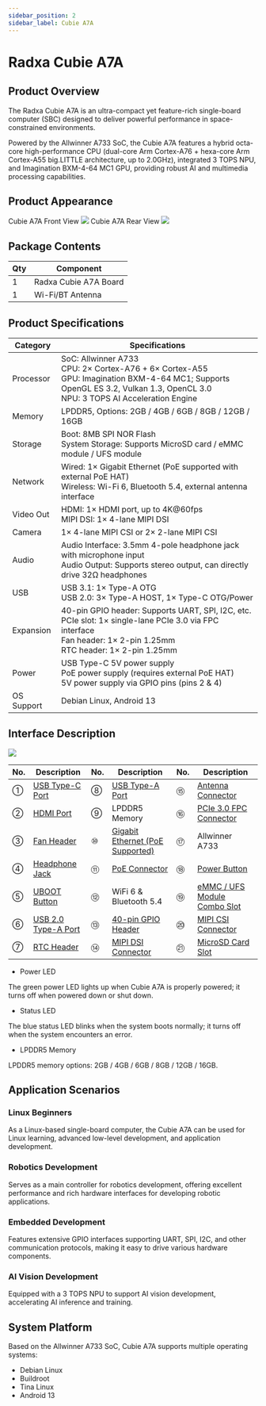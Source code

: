 ```yaml
---
sidebar_position: 2
sidebar_label: Cubie A7A
---
```


# Radxa Cubie A7A

## Product Overview

The Radxa Cubie A7A is an ultra-compact yet feature-rich single-board computer (SBC) designed to deliver powerful performance in space-constrained environments.

Powered by the Allwinner A733 SoC, the Cubie A7A features a hybrid octa-core high-performance CPU (dual-core Arm Cortex-A76 + hexa-core Arm Cortex-A55 big.LITTLE architecture, up to 2.0GHz), integrated 3 TOPS NPU, and Imagination BXM-4-64 MC1 GPU, providing robust AI and multimedia processing capabilities.

## Product Appearance

<div style={{textAlign: 'center'}}>
   Cubie A7A Front View
   <img src="/en/img/cubie/a7a/a7a-bottom.webp" style={{width: '50%', maxWidth: '1200px'}} />
   Cubie A7A Rear View
   <img src="/en/img/cubie/a7a/a7a-top.webp" style={{width: '50%', maxWidth: '1200px'}} />
</div>

## Package Contents

| Qty | Component             |
| --- | --------------------- |
| 1   | Radxa Cubie A7A Board |
| 1   | Wi-Fi/BT Antenna      |

## Product Specifications

| Category   | Specifications                                                                                                                                                                            |
| ---------- | ----------------------------------------------------------------------------------------------------------------------------------------------------------------------------------------- |
| Processor  | SoC: Allwinner A733 <br/> CPU: 2× Cortex-A76 + 6× Cortex-A55 <br/> GPU: Imagination BXM-4-64 MC1; Supports OpenGL ES 3.2, Vulkan 1.3, OpenCL 3.0 <br/> NPU: 3 TOPS AI Acceleration Engine |
| Memory     | LPDDR5, Options: 2GB / 4GB / 6GB / 8GB / 12GB / 16GB                                                                                                                                      |
| Storage    | Boot: 8MB SPI NOR Flash <br/> System Storage: Supports MicroSD card / eMMC module / UFS module                                                                                            |
| Network    | Wired: 1× Gigabit Ethernet (PoE supported with external PoE HAT) <br/> Wireless: Wi-Fi 6, Bluetooth 5.4, external antenna interface                                                       |
| Video Out  | HDMI: 1× HDMI port, up to 4K@60fps <br/> MIPI DSI: 1× 4-lane MIPI DSI                                                                                                                     |
| Camera     | 1× 4-lane MIPI CSI or 2× 2-lane MIPI CSI                                                                                                                                                  |
| Audio      | Audio Interface: 3.5mm 4-pole headphone jack with microphone input <br/> Audio Output: Supports stereo output, can directly drive 32Ω headphones                                          |
| USB        | USB 3.1: 1× Type-A OTG <br/> USB 2.0: 3× Type-A HOST, 1× Type-C OTG/Power                                                                                                                 |
| Expansion  | 40-pin GPIO header: Supports UART, SPI, I2C, etc. <br/> PCIe slot: 1× single-lane PCIe 3.0 via FPC interface <br/> Fan header: 1× 2-pin 1.25mm <br/> RTC header: 1× 2-pin 1.25mm          |
| Power      | USB Type-C 5V power supply <br/> PoE power supply (requires external PoE HAT) <br/> 5V power supply via GPIO pins (pins 2 & 4)                                                            |
| OS Support | Debian Linux, Android 13                                                                                                                                                                  |

## Interface Description

<div style={{textAlign: 'center'}}>
   <img src="/en/img/cubie/a7a/a7a-interface.webp" style={{width: '100%', maxWidth: '1200px'}} />
</div>

| No. | Description                                               | No. | Description                                                          | No. | Description                                                          |
| --- | --------------------------------------------------------- | --- | -------------------------------------------------------------------- | --- | -------------------------------------------------------------------- |
| ①   | [USB Type-C Port](/cubie/a7a/hardware-use/usb-type-c)     | ⑧   | [USB Type-A Port](/cubie/a7a/hardware-use/usb-type-a)                | ⑮   | [Antenna Connector](/cubie/a7a/hardware-use/ante)                    |
| ②   | [HDMI Port](/cubie/a7a/hardware-use/hdmi)                 | ⑨   | LPDDR5 Memory                                                        | ⑯   | [PCIe 3.0 FPC Connector](/cubie/a7a/hardware-use/fpc)                |
| ③   | [Fan Header](/cubie/a7a/hardware-use/fan)                 | ⑩   | [Gigabit Ethernet (PoE Supported)](/cubie/a7a/hardware-use/ethernet) | ⑰   | Allwinner A733                                                       |
| ④   | [Headphone Jack](/cubie/a7a/hardware-use/headphone)       | ⑪   | [PoE Connector](/cubie/a7a/hardware-use/ethernet)                    | ⑱   | [Power Button](/cubie/a7a/hardware-use/power-key)                    |
| ⑤   | [UBOOT Button](/cubie/a7a/hardware-use/uboot-key)         | ⑫   | WiFi 6 & Bluetooth 5.4                                               | ⑲   | [eMMC / UFS Module Combo Slot](/cubie/a7a/hardware-use/emmc-ufs-com) |
| ⑥   | [USB 2.0 Type-A Port](/cubie/a7a/hardware-use/usb-type-a) | ⑬   | [40-pin GPIO Header](/cubie/a7a/hardware-use/pin-gpio)               | ⑳   | [MIPI CSI Connector](/cubie/a7a/hardware-use/mipi-csi)               |
| ⑦   | [RTC Header](/cubie/a7a/hardware-use/rtc)                 | ⑭   | [MIPI DSI Connector](/cubie/a7a/hardware-use/mipi-dsi)               | ㉑  | [MicroSD Card Slot](/cubie/a7a/hardware-use/microsd)                 |

- Power LED

The green power LED lights up when Cubie A7A is properly powered; it turns off when powered down or shut down.

- Status LED

The blue status LED blinks when the system boots normally; it turns off when the system encounters an error.

- LPDDR5 Memory

LPDDR5 memory options: 2GB / 4GB / 6GB / 8GB / 12GB / 16GB.

## Application Scenarios

### Linux Beginners

As a Linux-based single-board computer, the Cubie A7A can be used for Linux learning, advanced low-level development, and application development.

### Robotics Development

Serves as a main controller for robotics development, offering excellent performance and rich hardware interfaces for developing robotic applications.

### Embedded Development

Features extensive GPIO interfaces supporting UART, SPI, I2C, and other communication protocols, making it easy to drive various hardware components.

### AI Vision Development

Equipped with a 3 TOPS NPU to support AI vision development, accelerating AI inference and training.

## System Platform

Based on the Allwinner A733 SoC, Cubie A7A supports multiple operating systems:

- Debian Linux
- Buildroot
- Tina Linux
- Android 13
